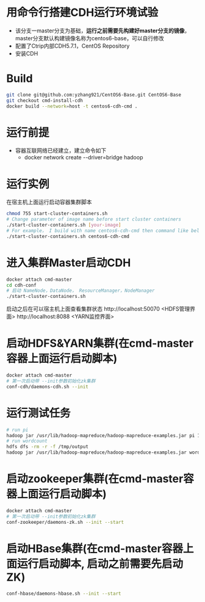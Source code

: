 # 用命令行搭建CDH运行环境试验
- 该分支一master分支为基础，**运行之前需要先构建好master分支的镜像**，master分支默认构建镜像名称为centos6-base，可以自行修改
- 配置了Ctrip内部CDH5.7.1，CentOS Repository
- 安装CDH

# Build
```bash
git clone git@github.com:yzhang921/CentOS6-Base.git CentOS6-Base
git checkout cmd-install-cdh
docker build --network=host -t centos6-cdh-cmd .
```
# 运行前提
- 容器互联网络已经建立，建立命令如下
    - docker network create --driver=bridge hadoop

# 运行实例
在宿主机上面运行启动容器集群脚本
```bash
chmod 755 start-cluster-containers.sh
# Change parameter of image name before start cluster containers
./start-cluster-containers.sh [your-image]
# For example， I build with name centos6-cdh-cmd then command like below：
./start-cluster-containers.sh centos6-cdh-cmd
```

# 进入集群Master启动CDH
```bash
docker attach cmd-master
cd cdh-conf
# 启动 NameNode，DataNode， ResourceManager，NodeManager
./start-cluster-containers.sh
```
启动之后在可以宿主机上面查看集群状态
http://localhost:50070 <HDFS管理界面>
http://localhost:8088 <YARN监控界面>

# 启动HDFS&YARN集群(在cmd-master容器上面运行启动脚本)
```bash
docker attach cmd-master
# 第一次启动带 --init参数初始化zk集群
conf-cdh/daemons-cdh.sh --init
```

# 运行测试任务
```bash
# run pi
hadoop jar /usr/lib/hadoop-mapreduce/hadoop-mapreduce-examples.jar pi 10 100
# run wordcount
hdfs dfs -rm -r -f /tmp/output
hadoop jar /usr/lib/hadoop-mapreduce/hadoop-mapreduce-examples.jar wordcount /root/conf-cdh /tmp/output
```

# 启动zookeeper集群(在cmd-master容器上面运行启动脚本)
```bash
docker attach cmd-master
# 第一次启动带 --init参数初始化zk集群
conf-zookeeper/daemons-zk.sh --init --start
```

# 启动HBase集群(在cmd-master容器上面运行启动脚本, 启动之前需要先启动ZK)
```bash
conf-hbase/daemons-hbase.sh --init --start
```